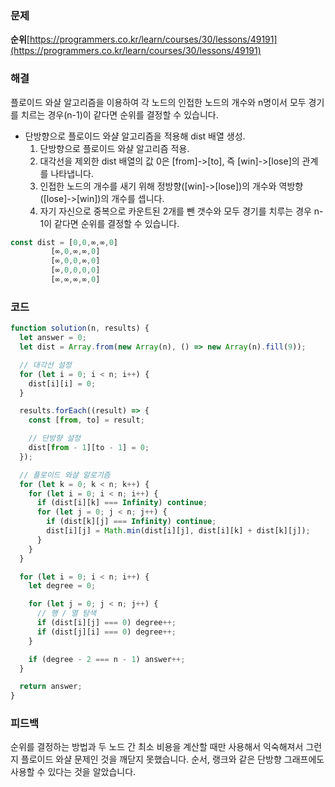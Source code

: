 ### 문제

**순위**[https://programmers.co.kr/learn/courses/30/lessons/49191](https://programmers.co.kr/learn/courses/30/lessons/49191)

### 해결

플로이드 와샬 알고리즘을 이용하여 각 노드의 인접한 노드의 개수와 n명이서 모두 경기를 치르는 경우(n-1)이 같다면 순위를 결정할 수 있습니다.

- 단방향으로 플로이드 와샬 알고리즘을 적용해 dist 배열 생성.
  1.  단방향으로 플로이드 와샬 알고리즘 적용.
  2.  대각선을 제외한 dist 배열의 값 0은 [from]->[to], 즉 [win]->[lose]의 관계를 나타냅니다.
  3.  인접한 노드의 개수를 새기 위해 정방향([win]->[lose])의 개수와 역방향([lose]->[win])의 개수를 셉니다.
  4.  자기 자신으로 중복으로 카운트된 2개를 뺀 갯수와 모두 경기를 치루는 경우 n-1이 같다면 순위를 결정할 수 있습니다.

```javascript
const dist = [0,0,∞,∞,0]
	     [∞,0,∞,∞,0]
	     [∞,0,0,∞,0]
	     [∞,0,0,0,0]
	     [∞,∞,∞,∞,0]
```

### 코드

```javascript
function solution(n, results) {
  let answer = 0;
  let dist = Array.from(new Array(n), () => new Array(n).fill(9));

  // 대각선 설정
  for (let i = 0; i < n; i++) {
    dist[i][i] = 0;
  }

  results.forEach((result) => {
    const [from, to] = result;

    // 단방향 설정
    dist[from - 1][to - 1] = 0;
  });

  // 플로이드 와샬 알로기즘
  for (let k = 0; k < n; k++) {
    for (let i = 0; i < n; i++) {
      if (dist[i][k] === Infinity) continue;
      for (let j = 0; j < n; j++) {
        if (dist[k][j] === Infinity) continue;
        dist[i][j] = Math.min(dist[i][j], dist[i][k] + dist[k][j]);
      }
    }
  }

  for (let i = 0; i < n; i++) {
    let degree = 0;

    for (let j = 0; j < n; j++) {
      // 행 / 열 탐색
      if (dist[i][j] === 0) degree++;
      if (dist[j][i] === 0) degree++;
    }

    if (degree - 2 === n - 1) answer++;
  }

  return answer;
}
```

### 피드백

순위를 결정하는 방법과 두 노드 간 최소 비용을 계산할 때만 사용해서 익숙해져서 그런지 플로이드 와샬 문제인 것을 깨닫지 못했습니다. 순서, 랭크와 같은 단방향 그래프에도 사용할 수 있다는 것을 알았습니다.
